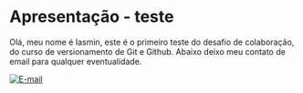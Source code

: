 # Apresentação - teste

Olá, meu nome é Iasmin, este é o primeiro teste do desafio de colaboração, do curso de versionamento de Git e Github.
Abaixo deixo meu contato de email para qualquer eventualidade.

[![E-mail](https://img.shields.io/badge/-Email-000?style=for-the-badge&logo=microsoft-outlook&logoColor=007BFF)](mailto:iaasminlima@gmail.com)
